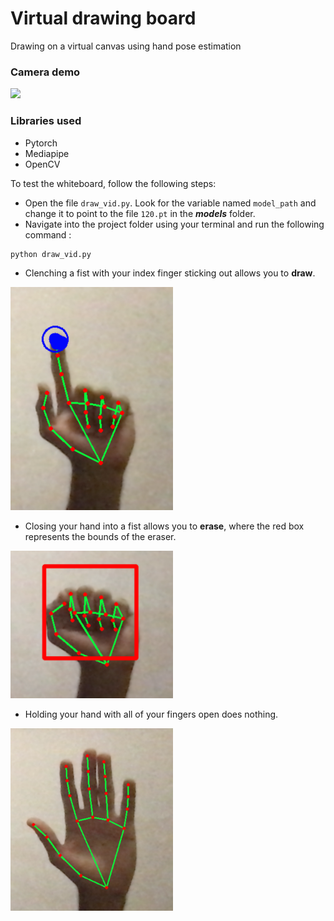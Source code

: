 # Virtual drawing board
Drawing on a virtual canvas using hand pose estimation

### Camera demo
![](imgs/demo.gif)

### Libraries used
- Pytorch 
- Mediapipe 
- OpenCV

To test the whiteboard, follow the following steps:
- Open the file `draw_vid.py`. Look for the variable named `model_path` and change it to point to the file `120.pt` in the ***models*** folder.
- Navigate into the project folder using your terminal and run the following command :

```
python draw_vid.py
```
- Clenching a fist with your index finger sticking out allows you to **draw**.

<img src ="imgs/draw.png" width="260px" />

- Closing your hand into a fist allows you to **erase**, where the red box represents the bounds of the eraser.

<img src ="imgs/erase.png" width="260px" />

- Holding your hand with all of your fingers open does nothing.

<img src ="imgs/none.png" width="260px" />
